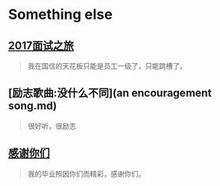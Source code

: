 # Something else

## [2017面试之旅](interview-2017.md)
> 我在国信的天花板只能是员工一级了，只能跳槽了。

## [励志歌曲:没什么不同](an encouragement song.md)
> 很好听，很励志

## [感谢你们](thanks.md)
> 我的毕业照因你们而精彩，感谢你们。
